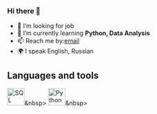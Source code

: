 ### Hi there 👋


- 🔭 I’m looking for job 
- 🌱 I’m currently learning **Python, Data Analysis**
- 📫 Reach me by:[email](mailto:mariiakhomullo@gmail.com)
- 🌍 I speak English, Russian

## Languages and tools

<img src="https://cdn.jsdelivr.net/gh/devicons/devicon/icons/postgresql/postgresql-original.svg" title="SQL" width="40" height="40"/>&nbsp>
<img src="https://cdn.jsdelivr.net/gh/devicons/devicon/icons/python/python-original.svg" title="Python" width="40" height="40"/>&nbsp>

          
